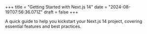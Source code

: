 +++
title = "Getting Started with Next.js 14"
date = "2024-08-19T07:56:36.071Z"
draft = false
+++

  A quick guide to help you kickstart your Next.js 14 project, covering essential features and best practices.
        